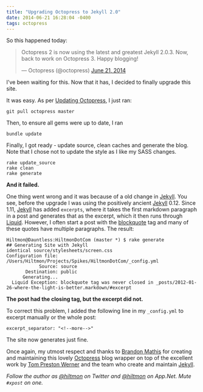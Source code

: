 ```yaml
---
title: "Upgrading Octopress to Jekyll 2.0"
date: 2014-06-21 16:28:04 -0400
tags: octopress
---
```


So this happened today:

<blockquote class="twitter-tweet" lang="en"><p>Octopress 2 is now using the latest and greatest Jekyll 2.0.3.&#10;&#10;Now, back to work on Octopress 3. Happy blogging!</p>&mdash; Octopress (@octopress) <a href="https://twitter.com/octopress/statuses/480424836175757312">June 21, 2014</a></blockquote>
<script async src="//platform.twitter.com/widgets.js" charset="utf-8"></script>

I've been waiting for this. Now that it has, I decided to finally upgrade this site.

It was easy. As per [Updating Octopress](http://octopress.org/docs/updating/), I just ran:

	git pull octopress master

Then, to ensure all gems were up to date, I ran

	bundle update

Finally, I got ready - update source, clean caches and generate the blog. Note that I chose not to update the style as I like my SASS changes.

	rake update_source
	rake clean
	rake generate
	
**And it failed.**

One thing went wrong and it was because of a old change in [Jekyll](http://jekyllrb.com). You see, before the upgrade I was using the positively ancient [Jekyll](http://jekyllrb.com) 0.12. Since 1.11, [Jekyll](http://jekyllrb.com) has added `excerpts`, where it takes the first markdown paragraph in a post and generates that as the excerpt, which it then runs through [Liquid](http://liquidmarkup.org). However, I often start a post with the [blockquote](http://octopress.org/docs/plugins/blockquote/) tag and many of these quotes have multiple paragraphs. The result:

```
Hiltmon@Dauntless:HiltmonDotCom (master *) $ rake generate
## Generating Site with Jekyll
identical source/stylesheets/screen.css
Configuration file: /Users/Hiltmon/Projects/Spikes/HiltmonDotCom/_config.yml
            Source: source
       Destination: public
      Generating...
  Liquid Exception: blockquote tag was never closed in _posts/2012-01-26-where-the-light-is-better.markdown/#excerpt
```

**The post had the closing tag, but the excerpt did not.**

To correct this problem, I added the following line in my `_config.yml` to excerpt manually or the whole post:

	excerpt_separator: "<!--more-->"

The site now generates just fine.

<span class="light">Once again, my utmost respect and thanks to [Brandon Mathis](http://brandonmathis.com) for creating and maintaining this lovely [Octopress](http://octopress.org) blog wrapper on top of the excellent work by [Tom Preston Werner](http://tom.preston-werner.com) and the team who create and maintain [Jekyll](http://jekyllrb.com).</span>

*Follow the author as [@hiltmon](https://twitter.com/hiltmon) on Twitter and [@hiltmon](http://alpha.app.net/hiltmon) on App.Net. Mute `#xpost` on one.*
